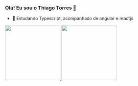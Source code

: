 ### Olá! Eu sou o Thiago Torres 👋

- 🌱 Estudando Typescript, acompanhado de angular e reactjs


<div>
  <a href="https://github.com/mevzin">
  <img height="180em" src="https://github-readme-stats.vercel.app/api?username=mevzin&show_icons=true&theme=radical&include_all_commits=true&count_private=true"/>
  <img height="180em" src="https://github-readme-stats.vercel.app/api/top-langs/?username=mevzin&layout=compact&langs_count=7&theme=radical"/>
</div>


